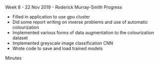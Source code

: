 Week 8 - 22 Nov 2019 - Roderick Murray-Smith 
Progress
 * Filled in application to use gpu cluster
 * Did some report writing on inverse problems and use of automatic colourization
 * Implemented various forms of data augmentation to the colourization dataset
 * Implemented greyscale image classification CNN 
 * Wrote code to save and load trained models

Minutes
